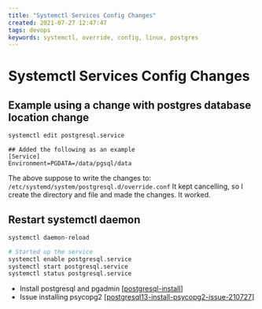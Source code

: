 ```yaml
---
title: "Systemctl Services Config Changes"
created: 2021-07-27 12:47:47
tags: devops
keywords: systemctl, override, config, linux, postgres
---
```


# Systemctl Services Config Changes

## Example using a change with postgres database location change

```bash
systemctl edit postgresql.service
```

```config
## Added the following as an example
[Service]
Environment=PGDATA=/data/pgsql/data
```

The above suppose to write the changes to:
``` /etc/systemd/system/postgresql.d/override.conf ```
It kept cancelling, so I create the directory and file and made the changes.
It worked.

## Restart systemctl daemon

```bash
systemctl daemon-reload

# Started up the service
systemctl enable postgresql.service
systemctl start postgresql.service
systemctl status postgresql.service
```

- Install postgresql and pgadmin [[postgresql-install]]
- Issue installing psycopg2 [[postgresql13-install-psycopg2-issue-210727]]

[//begin]: # "Autogenerated link references for markdown compatibility"
[postgresql-install]: postgresql-install.md "Postgresql Install"
[postgresql13-install-psycopg2-issue-210727]: postgresql13-install-psycopg2-issue-210727.md "Postgresql13 Install Psycopg2 Issue 210727"
[//end]: # "Autogenerated link references"
